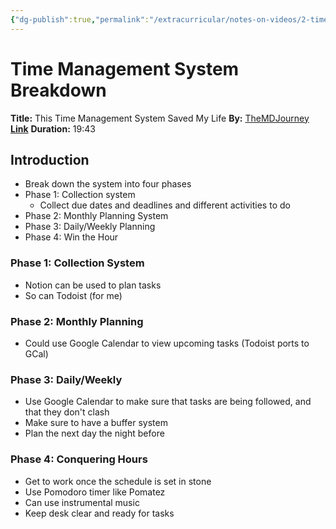 ```yaml
---
{"dg-publish":true,"permalink":"/extracurricular/notes-on-videos/2-time-management-system/"}
---
```


# Time Management System Breakdown

**Title:** This Time Management System Saved My Life 
**By:** [TheMDJourney](https://www.youtube.com/@TheMDJourney)
[**Link**](https://www.youtube.com/watch?v=nWzjMYIPKYA)
**Duration:** 19:43
## Introduction
- Break down the system into four phases
- Phase 1: Collection system
	- Collect due dates and deadlines and different activities to do
- Phase 2: Monthly Planning System
- Phase 3: Daily/Weekly Planning
- Phase 4: Win the Hour

### Phase 1: Collection System
- Notion can be used to plan tasks
- So can Todoist (for me)

### Phase 2: Monthly Planning 
- Could use Google Calendar to view upcoming tasks (Todoist ports to GCal)
### Phase 3: Daily/Weekly
- Use Google Calendar to make sure that tasks are being followed, and that they don't clash
-  Make sure to have a buffer system
- Plan the next day the night before
### Phase 4: Conquering Hours
- Get to work once the schedule is set in stone
- Use Pomodoro timer like Pomatez
- Can use instrumental music
- Keep desk clear and ready for tasks